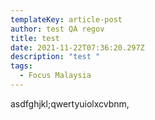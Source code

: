 ```yaml
---
templateKey: article-post
author: test QA regov
title: test
date: 2021-11-22T07:36:20.297Z
description: "test "
tags:
  - Focus Malaysia
---
```

asdfghjkl;qwertyuiolxcvbnm,